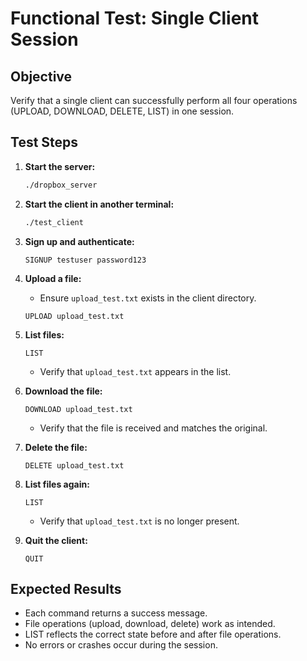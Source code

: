 # Functional Test: Single Client Session

## Objective
Verify that a single client can successfully perform all four operations (UPLOAD, DOWNLOAD, DELETE, LIST) in one session.

## Test Steps

1. **Start the server:**
   ```bash
   ./dropbox_server
   ```

2. **Start the client in another terminal:**
   ```bash
   ./test_client
   ```

3. **Sign up and authenticate:**
   ```
   SIGNUP testuser password123
   ```

4. **Upload a file:**
   - Ensure `upload_test.txt` exists in the client directory.
   ```
   UPLOAD upload_test.txt
   ```

5. **List files:**
   ```
   LIST
   ```
   - Verify that `upload_test.txt` appears in the list.

6. **Download the file:**
   ```
   DOWNLOAD upload_test.txt
   ```
   - Verify that the file is received and matches the original.

7. **Delete the file:**
   ```
   DELETE upload_test.txt
   ```

8. **List files again:**
   ```
   LIST
   ```
   - Verify that `upload_test.txt` is no longer present.

9. **Quit the client:**
   ```
   QUIT
   ```

## Expected Results
- Each command returns a success message.
- File operations (upload, download, delete) work as intended.
- LIST reflects the correct state before and after file operations.
- No errors or crashes occur during the session.
